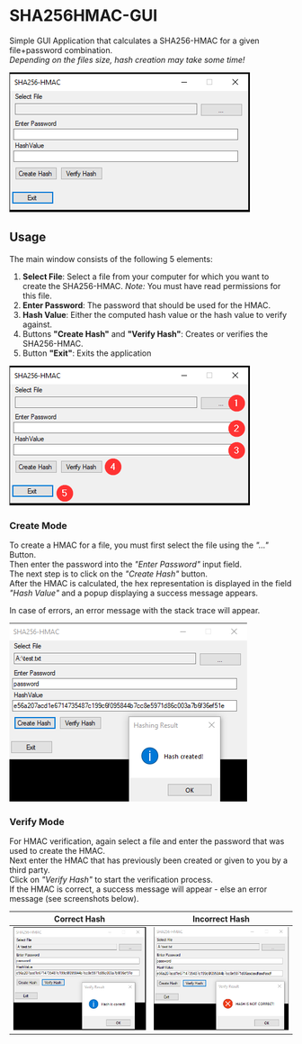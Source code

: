 # SHA256HMAC-GUI
Simple GUI Application that calculates a SHA256-HMAC for a given file+password combination.  
_Depending on the files size, hash creation may take some time!_

![Main Window](doc/img/main.png)

## Usage

The main window consists of the following 5 elements:

1. **Select File**: Select a file from your computer for which you want to create the SHA256-HMAC. _Note:_ You must have read permissions for this file.
2. **Enter Password**: The password that should be used for the HMAC.
3. **Hash Value**: Either the computed hash value or the hash value to verify against.
4. Buttons **"Create Hash"** and **"Verify Hash"**: Creates or verifies the SHA256-HMAC.
5. Button **"Exit"**: Exits the application

![Main Window2](doc/img/description.png)



### Create Mode

To create a HMAC for a file, you must first select the file using the _"..."_ Button.  
Then enter the password into the _"Enter Password"_ input field.  
The next step is to click on the _"Create Hash"_ button.  
After the HMAC is calculated, the hex representation is displayed in the field _"Hash Value"_ and a popup displaying a success message appears.

In case of errors, an error message with the stack trace will appear.

![Create Mode](doc/img/created.png)

### Verify Mode

For HMAC verification, again select a file and enter the password that was used to create the HMAC.  
Next enter the HMAC that has previously been created or given to you by a third party.  
Click on _"Verify Hash"_ to start the verification process.  
If the HMAC is correct, a success message will appear - else an error message (see screenshots below).

Correct Hash | Incorrect Hash
-------------|---------------
![Verify Mode](doc/img/correct.png) | ![Verify Mode2](doc/img/incorrect.png)
